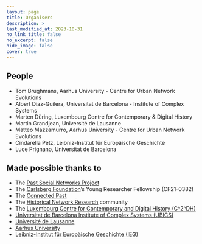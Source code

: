 ```yaml
---
layout: page
title: Organisers
description: >
last_modified_at: 2023-10-31
no_link_title: false 
no_excerpt: false 
hide_image: false
cover: true
---
```


## People

* Tom Brughmans, Aarhus University - Centre for Urban Network Evolutions <!-- UrbNet --> 
* Albert Diaz-Guilera, Universitat de Barcelona - Institute of Complex Systems <!-- UB ICS -->
* Marten Düring, Luxembourg Centre for Contemporary & Digital History <!-- C2DH -->
* Martin Grandjean, Université de Lausanne <!-- UNIL -->
* Matteo Mazzamurro, Aarhus University - Centre for Urban Network Evolutions <!-- UrbNet --> 
* Cindarella Petz, Leibniz-Institut für Europäische Geschichte <!-- IEG -->
* Luce Prignano, Universitat de Barcelona <!-- UB -->

## Made possible thanks to

* The [Past Social Networks Project](https://projects.au.dk/pastnetworks)
* The [Carlsberg Foundation](https://www.carlsbergfondet.dk/en)’s Young Researcher Fellowship (CF21-0382) 
* The [Connected Past](https://connectedpast.net/)
* The [Historical Network Research](https://historicalnetworkresearch.org/) community 
* The [Luxembourg Centre for Contemporary and Digital History (C^2^DH)](https://www.c2dh.uni.lu/)
* [Universitat de Barcelona Institute of Complex Systems (UBICS)](http://ubics.ub.edu/index.php) 
* [Université de Lausanne](https://www.unil.ch/index.html)
* [Aarhus University](https://international.au.dk/)
* [Leibniz-Institut für Europäische Geschichte (IEG)](https://www.ieg-mainz.de/)



<!-- Add links to people, Insert Logos here -->
